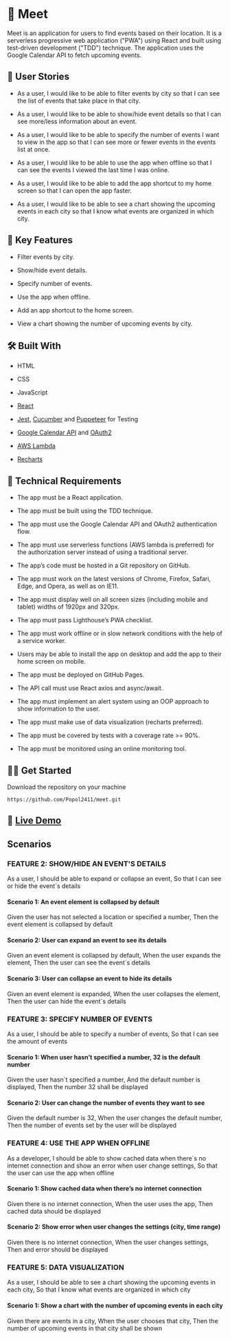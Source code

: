 # :seedling: Meet

Meet is an application for users to find events based on their location. It is a serverless progressive web application ("PWA") using React and built using test-driven development ("TDD") technique. The application uses the Google Calendar API to fetch upcoming events.

## :speech_balloon: User Stories

- As a user, I would like to be able to filter events by city so that I can see the list of events that take place in that city.

- As a user, I would like to be able to show/hide event details so that I can see more/less information about an event.

- As a user, I would like to be able to specify the number of events I want to view in the app so that I can see more or fewer events in the events list at once.

- As a user, I would like to be able to use the app when offline so that I can see the events I viewed the last time I was online.

- As a user, I would like to be able to add the app shortcut to my home screen so that I can open the app faster.

- As a user, I would like to be able to see a chart showing the upcoming events in each city so that I know what events are organized in which city.

## :key: Key Features 

- Filter events by city.

- Show/hide event details.

- Specify number of events.

- Use the app when offline.

- Add an app shortcut to the home screen.

- View a chart showing the number of upcoming events by city.

## :hammer_and_wrench: Built With 

- HTML

- CSS

- JavaScript
 
- [React](https://reactjs.org/)

- [Jest](https://jestjs.io/), [Cucumber](https://cucumber.io/) and [Puppeteer](https://github.com/puppeteer/puppeteer) for Testing

- [Google Calendar API](https://developers.google.com/calendar/api) and [OAuth2](https://oauth.net/2/)

- [AWS Lambda](https://aws.amazon.com/lambda/)

- [Recharts](https://recharts.org/)

## :page_with_curl: Technical Requirements

- The app must be a React application. 

- The app must be built using the TDD technique.

- The app must use the Google Calendar API and OAuth2 authentication flow.

- The app must use serverless functions (AWS lambda is preferred) for the authorization server instead of using a traditional server.

- The app’s code must be hosted in a Git repository on GitHub.

- The app must work on the latest versions of Chrome, Firefox, Safari, Edge, and Opera, as well as on IE11.

- The app must display well on all screen sizes (including mobile and tablet) widths of 1920px and 320px.

- The app must pass Lighthouse’s PWA checklist.

- The app must work offline or in slow network conditions with the help of a service worker.

- Users may be able to install the app on desktop and add the app to their home screen on mobile.

- The app must be deployed on GitHub Pages.

- The API call must use React axios and async/await.

- The app must implement an alert system using an OOP approach to show information to the user.

- The app must make use of data visualization (recharts preferred).

- The app must be covered by tests with a coverage rate >= 90%.

- The app must be monitored using an online monitoring tool.

## :man_technologist: Get Started

Download the repository on your machine 
```
https://github.com/Popol2411/meet.git
```

## :rocket: <a href="https://myflix-popol2411.netlify.app/">Live Demo</a> 





## Scenarios

### FEATURE 2: SHOW/HIDE AN EVENT'S DETAILS

As a user,
I should be able to expand or collapse an event,
So that I can see or hide the event´s details

#### Scenario 1: An event element is collapsed by default

Given the user has not selected a location or specified a number,
Then the event element is collapsed by default

#### Scenario 2: User can expand an event to see its details

Given an event element is collapsed by default,
When the user expands the element,
Then the user can see the event´s details

#### Scenario 3: User can collapse an event to hide its details

Given an event element is expanded,
When the user collapses the element,
Then the user can hide the event´s details


### FEATURE 3: SPECIFY NUMBER OF EVENTS

As a user,
I should be able to specify a number of events,
So that I can see the amount of events

#### Scenario 1: When user hasn’t specified a number, 32 is the default number

Given the user hasn´t specified a number,
And the default number is displayed,
Then the number 32 shall be displayed

#### Scenario 2: User can change the number of events they want to see

Given the default number is 32,
When the user changes the default number,
Then the number of events set by the user will be displayed


### FEATURE 4: USE THE APP WHEN OFFLINE

As a developer,
I should be able to show cached data when there´s no internet connection and show an error when user change settings,
So that the user can use the app when offline

#### Scenario 1: Show cached data when there’s no internet connection

Given there is no internet connection,
When the user uses the app,
Then cached data should be displayed

#### Scenario 2: Show error when user changes the settings (city, time range)

Given there is no internet connection,
When the user changes settings,
Then and error should be displayed

### FEATURE 5: DATA VISUALIZATION

As a user, 
I should be able to see a chart showing the upcoming events in each city, 
So that I know what events are organized in which city

#### Scenario 1: Show a chart with the number of upcoming events in each city

Given there are events in a city,
When the user chooses that city,
Then the number of upcoming events in that city shall be shown
